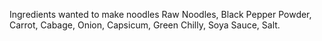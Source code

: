    Ingredients wanted to make noodles 
    Raw Noodles,
    Black Pepper Powder,
    Carrot,
    Cabage,
    Onion,
    Capsicum,
    Green Chilly,
    Soya Sauce,
    Salt.
